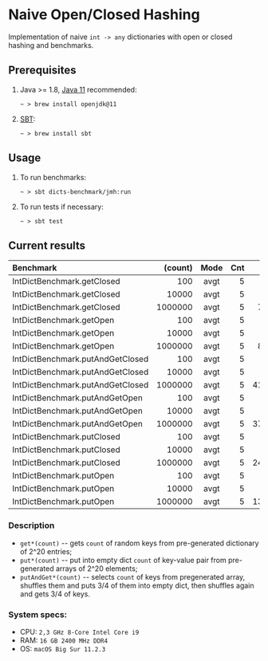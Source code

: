 Naive Open/Closed Hashing
========================

Implementation of naive `int -> any` dictionaries with open or closed hashing
and benchmarks.

Prerequisites
-------------

1. Java  >= 1.8, [Java 11](https://openjdk.java.net/projects/jdk/11/) recommended:
   ```shell
   ~ > brew install openjdk@11
   ```

2. [SBT](https://www.scala-sbt.org/):
   ```shell
   ~ > brew install sbt
   ```

Usage
-----

1. To run benchmarks:
   ```shell
   ~ > sbt dicts-benchmark/jmh:run
   ```

2. To run tests if necessary:
   ```shell
   ~ > sbt test
   ```

Current results
---------------

| Benchmark                        | (count) | Mode | Cnt |      Score |   |     Error | Units |
|:-------------------------------- | -------:|:----:| ---:| ----------:|:-:| ---------:|:----- |
| IntDictBenchmark.getClosed       |     100 | avgt |   5 |      0.639 | ± |     0.047 | us/op |
| IntDictBenchmark.getClosed       |   10000 | avgt |   5 |    168.438 | ± |     5.173 | us/op |
| IntDictBenchmark.getClosed       | 1000000 | avgt |   5 |  74691.046 | ± |  3658.072 | us/op |
| IntDictBenchmark.getOpen         |     100 | avgt |   5 |      1.240 | ± |     0.589 | us/op |
| IntDictBenchmark.getOpen         |   10000 | avgt |   5 |    222.665 | ± |   182.425 | us/op |
| IntDictBenchmark.getOpen         | 1000000 | avgt |   5 |  84564.127 | ± | 34570.821 | us/op |
| IntDictBenchmark.putAndGetClosed |     100 | avgt |   5 |     12.756 | ± |     2.507 | us/op |
| IntDictBenchmark.putAndGetClosed |   10000 | avgt |   5 |   1119.816 | ± |    23.877 | us/op |
| IntDictBenchmark.putAndGetClosed | 1000000 | avgt |   5 | 411801.810 | ± | 19206.254 | us/op |
| IntDictBenchmark.putAndGetOpen   |     100 | avgt |   5 |     12.721 | ± |     0.392 | us/op |
| IntDictBenchmark.putAndGetOpen   |   10000 | avgt |   5 |   1173.760 | ± |   148.190 | us/op |
| IntDictBenchmark.putAndGetOpen   | 1000000 | avgt |   5 | 370752.864 | ± | 25351.316 | us/op |
| IntDictBenchmark.putClosed       |     100 | avgt |   5 |      4.567 | ± |     0.476 | us/op |
| IntDictBenchmark.putClosed       |   10000 | avgt |   5 |    633.909 | ± |    52.791 | us/op |
| IntDictBenchmark.putClosed       | 1000000 | avgt |   5 | 242968.389 | ± | 21246.547 | us/op |
| IntDictBenchmark.putOpen         |     100 | avgt |   5 |      3.984 | ± |     0.585 | us/op |
| IntDictBenchmark.putOpen         |   10000 | avgt |   5 |    662.746 | ± |    37.432 | us/op |
| IntDictBenchmark.putOpen         | 1000000 | avgt |   5 | 131030.565 | ± |  8267.218 | us/op |


### Description

- `get*(count)` -- gets `count` of random keys from pre-generated dictionary of 2^20 entries;
- `put*(count)` -- put into empty dict `count` of key-value pair from pre-generated arrays of 2^20 elements;
- `putAndGet*(count)` -- selects `count` of keys from pregenerated array, 
  shuffles them and puts 3/4 of them into empty dict, then shuffles again 
  and gets 3/4 of keys.

### System specs:
- CPU: `2,3 GHz 8-Core Intel Core i9`
- RAM: `16 GB 2400 MHz DDR4`
- OS: `macOS Big Sur 11.2.3`
